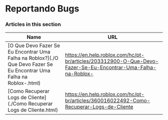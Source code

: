 # Reportando Bugs  
### Articles in this section
Name|URL
-|-
[O Que Devo Fazer Se Eu Encontrar Uma Falha na Roblox?](./O Que Devo Fazer Se Eu Encontrar Uma Falha na Roblox-.html) |https://en.help.roblox.com/hc/pt-br/articles/203312900-O-Que-Devo-Fazer-Se-Eu-Encontrar-Uma-Falha-na-Roblox-
[Como Recuperar Logs de Cliente](./Como Recuperar Logs de Cliente.html) |https://en.help.roblox.com/hc/pt-br/articles/360016022492-Como-Recuperar-Logs-de-Cliente